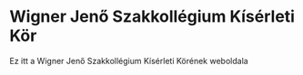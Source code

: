 # Wigner Jenő Szakkollégium  Kísérleti Kör

Ez itt a Wigner Jenő Szakkollégium Kísérleti Körének weboldala
